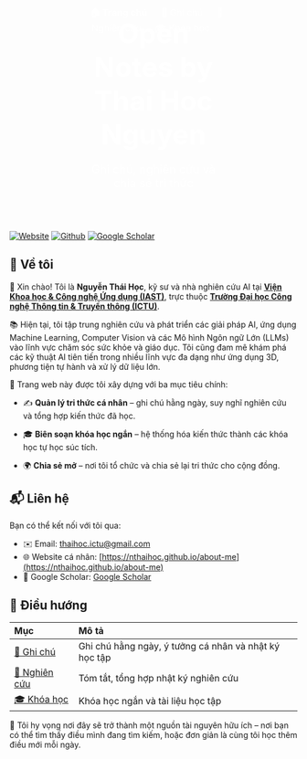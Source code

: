 <div style="
  position: relative;
  background-image: url('assets/images/home.jpg');
  background-size: cover;
  background-position: center;
  height: 400px;
  color: white;
  text-align: center;
">

  <div style="
    position: absolute;
    top: 20px;
    left: 50%;
    transform: translateX(-50%);
    font-size: 16px;
  ">
    <a href="/" style="color: white; margin: 0 10px; text-decoration: none;"><strong>🏠 Trang chủ</strong></a>
    <a href="notes/" style="color: white; margin: 0 10px; text-decoration: none;">📝 Ghi chú</a>
    <a href="research/" style="color: white; margin: 0 10px; text-decoration: none;">🔬 Nghiên cứu</a>
    <a href="courses/" style="color: white; margin: 0 10px; text-decoration: none;">🎓 Khóa học</a>
  </div>


  <div style="position: absolute; top: 50%; left: 50%; transform: translate(-50%, -50%)">
    <h1 style="font-size: 48px; margin: 0;">Open Notes by Thai Hoc Nguyen</h1>
    <p style="font-size: 20px;">Ghi chú, nghiên cứu và chia sẻ tri thức</p>
  </div>
</div>


[![Website](https://img.shields.io/badge/Personal-Website-red?style=flat&logo=webtrees&logoColor=blue)](https://nthaihoc.github.io/about-me) [![Github](https://img.shields.io/badge/Repo-Available-green?style=flat&logo=github)](https://nthaihoc.github.io/open-notes) [![Google Scholar](https://img.shields.io/badge/Scholar-View_Profile-blue?style=flat&logo=googlescholar&logoColor=white)](https://scholar.google.com/citations?user=SvS3rssAAAAJ&hl=vi) 

## 👀 Về tôi

👋 Xin chào! Tôi là **Nguyễn Thái Học**, kỹ sư và nhà nghiên cứu AI tại [**Viện Khoa học & Công nghệ Ứng dụng (IAST)**](https://iast.ictu.edu.vn), trực thuộc [**Trường Đại học Công nghệ Thông tin & Truyền thông (ICTU)**](https://ictu.edu.vn).
 
📚 Hiện tại, tôi tập trung nghiên cứu và phát triển các giải pháp AI, ứng dụng Machine Learning, Computer Vision và các Mô hình Ngôn ngữ Lớn (LLMs) vào lĩnh vực chăm sóc sức khỏe và giáo dục. Tôi cũng đam mê khám phá các kỹ thuật AI tiên tiến trong nhiều lĩnh vực đa dạng như ứng dụng 3D, phương tiện tự hành và xử lý dữ liệu lớn.

🧠 Trang web này được tôi xây dựng với ba mục tiêu chính:

- ✍️ **Quản lý tri thức cá nhân** – ghi chú hằng ngày, suy nghĩ nghiên cứu và tổng hợp kiến thức đã học.

- 🎓 **Biên soạn khóa học ngắn** – hệ thống hóa kiến thức thành các khóa học tự học súc tích.

- 🌍 **Chia sẻ mở** – nơi tôi tổ chức và chia sẻ lại tri thức cho cộng đồng.

## 📬 Liên hệ

Bạn có thể kết nối với tôi qua:

- ✉️ Email: [thaihoc.ictu@gmail.com](mailto:thaihoc.ictu@gmail.com)
- 🌐 Website cá nhân: [https://nthaihoc.github.io/about-me](https://nthaihoc.github.io/about-me)
- 🔗 Google Scholar: [Google Scholar](https://scholar.google.com/citations?user=SvS3rssAAAAJ&hl=vi)

## 🔖 Điều hướng

| Mục    | Mô tả                                  |
| :-----------   | :------------------------------------------- |
| [📝 Ghi chú](notes/)     | Ghi chú hằng ngày, ý tưởng cá nhân và nhật ký học tập |
| [🔬 Nghiên cứu](research/) | Tóm tắt, tổng hợp nhật ký nghiên cứu |
| [🎓 Khóa học](courses/)   | Khóa học ngắn và tài liệu học tập |

🚀 Tôi hy vọng nơi đây sẽ trở thành một nguồn tài nguyên hữu ích – nơi bạn có thể tìm thấy điều mình đang tìm kiếm, hoặc đơn giản là cùng tôi học thêm điều mới mỗi ngày.